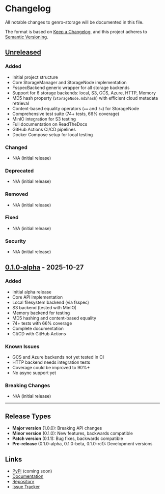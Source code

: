 # Changelog

All notable changes to genro-storage will be documented in this file.

The format is based on [Keep a Changelog](https://keepachangelog.com/en/1.0.0/),
and this project adheres to [Semantic Versioning](https://semver.org/spec/v2.0.0.html).

## [Unreleased]

### Added
- Initial project structure
- Core StorageManager and StorageNode implementation
- FsspecBackend generic wrapper for all storage backends
- Support for 6 storage backends: local, S3, GCS, Azure, HTTP, Memory
- MD5 hash property (`StorageNode.md5hash`) with efficient cloud metadata retrieval
- Content-based equality operators (`==` and `!=`) for StorageNode
- Comprehensive test suite (74+ tests, 66% coverage)
- MinIO integration for S3 testing
- Full documentation on ReadTheDocs
- GitHub Actions CI/CD pipelines
- Docker Compose setup for local testing

### Changed
- N/A (initial release)

### Deprecated
- N/A (initial release)

### Removed
- N/A (initial release)

### Fixed
- N/A (initial release)

### Security
- N/A (initial release)

## [0.1.0-alpha] - 2025-10-27

### Added
- Initial alpha release
- Core API implementation
- Local filesystem backend (via fsspec)
- S3 backend (tested with MinIO)
- Memory backend for testing
- MD5 hashing and content-based equality
- 74+ tests with 66% coverage
- Complete documentation
- CI/CD with GitHub Actions

### Known Issues
- GCS and Azure backends not yet tested in CI
- HTTP backend needs integration tests
- Coverage could be improved to 90%+
- No async support yet

### Breaking Changes
- N/A (initial release)

---

## Release Types

- **Major version** (1.0.0): Breaking API changes
- **Minor version** (0.1.0): New features, backwards compatible
- **Patch version** (0.1.1): Bug fixes, backwards compatible
- **Pre-release** (0.1.0-alpha, 0.1.0-beta, 0.1.0-rc1): Development versions

## Links

- [PyPI](https://pypi.org/project/genro-storage/) (coming soon)
- [Documentation](https://genro-storage.readthedocs.io/)
- [Repository](https://github.com/genropy/genro-storage)
- [Issue Tracker](https://github.com/genropy/genro-storage/issues)

[Unreleased]: https://github.com/genropy/genro-storage/compare/v0.1.0-alpha...HEAD
[0.1.0-alpha]: https://github.com/genropy/genro-storage/releases/tag/v0.1.0-alpha
